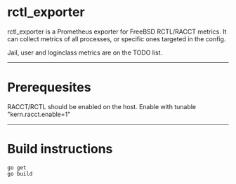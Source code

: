 # rctl_exporter

rctl_exporter is a Prometheus exporter for FreeBSD RCTL/RACCT metrics. It can collect metrics of all processes, or specific ones targeted in the config.

Jail, user and loginclass metrics are on the TODO list.

- - - -

# Prerequesites

RACCT/RCTL should be enabled on the host. Enable with tunable "kern.racct.enable=1"

- - - -

# Build instructions

```
go get
go build
```


